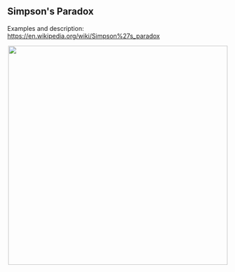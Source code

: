 ## Simpson's Paradox

Examples and description: https://en.wikipedia.org/wiki/Simpson%27s_paradox

<p align="center">
<img src="https://github.com/noooway/simpsons_paradox/blob/master/simpsons_paradox.gif" width="500"/>
</p>
